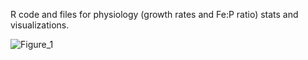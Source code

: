 R code and files for physiology (growth rates and Fe:P ratio) stats and visualizations.

![Figure_1](https://github.com/cschiksnis/syn-proteome/assets/134014930/b6f5bfc2-2699-47e5-966b-0e2d864c3d9e)

